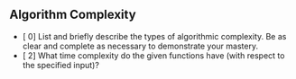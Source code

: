 ## Algorithm Complexity
* [ 0] List and briefly describe the types of algorithmic complexity. Be as clear and complete as necessary to demonstrate your mastery.
* [ 2] What time complexity do the given functions have (with respect to the specified input)?

